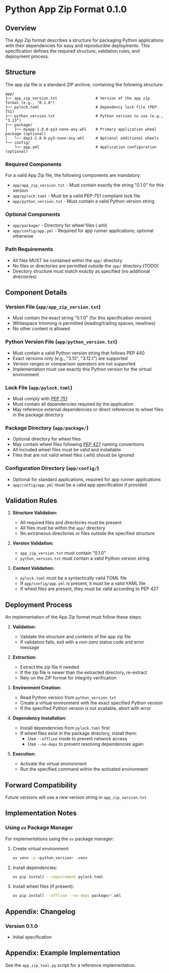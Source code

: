 # Python App Zip Format 0.1.0

## Overview

The App Zip format describes a structure for packaging Python applications with their dependencies for easy and reproducible deployments.
This specification defines the required structure, validation rules, and deployment process.

## Structure

The app zip file is a standard ZIP archive, containing the following structure:

```
app/
├── app_zip_version.txt                 # Version of the app zip format (e.g., "0.1.0")
├── pylock.toml                         # Dependency lock file (PEP-751)
├── python_version.txt                  # Python version to use (e.g., "3.13")
├── package/
│   ├── myapp-1.0.0-py3-none-any.whl    # Primary application wheel package (optional)
│   └── dep1-2.0.0-py3-none-any.whl     # Optional additional wheels
└── config/
    └── app.yml                         # Application configuration (optional)
```

### Required Components

For a valid App Zip file, the following components are mandatory:

- `app/app_zip_version.txt` - Must contain exactly the string "0.1.0" for this version
- `app/pylock.toml` - Must be a valid PEP-751 compliant lock file
- `app/python_version.txt` - Must contain a valid Python version string

### Optional Components

- `app/package/` - Directory for wheel files (.whl)
- `app/config/app.yml` - Required for app runner applications; optional otherwise

### Path Requirements

- All files MUST be contained within the `app/` directory
- No files or directories are permitted outside the `app/` directory (TODO)
- Directory structure must match exactly as specified (no additional directories)

## Component Details

### Version File (`app/app_zip_version.txt`)

- Must contain the exact string "0.1.0" (for this specification version)
- Whitespace trimming is permitted (leading/trailing spaces, newlines)
- No other content is allowed

### Python Version File (`app/python_version.txt`)

- Must contain a valid Python version string that follows PEP 440
- Exact versions only (e.g., "3.13", "3.12.1") are supported
- Version ranges or comparison operators are not supported
- Implementation must use exactly this Python version for the virtual environment

### Lock File (`app/pylock.toml`)

- Must comply with [PEP 751](https://peps.python.org/pep-0751/)
- Must contain all dependencies required by the application
- May reference external dependencies or direct references to wheel files in the package directory

### Package Directory (`app/package/`)

- Optional directory for wheel files
- May contain wheel files following [PEP 427](https://peps.python.org/pep-0427/) naming conventions
- All included wheel files must be valid and installable
- Files that are not valid wheel files (.whl) should be ignored

### Configuration Directory (`app/config/`)

- Optional for standard applications, required for app runner applications
- `app/config/app.yml` must be a valid app specification if provided

## Validation Rules

1. **Structure Validation:**

    - All required files and directories must be present
    - All files must be within the `app/` directory
    - No extraneous directories or files outside the specified structure

2. **Version Validation:**

    - `app_zip_version.txt` must contain "0.1.0"
    - `python_version.txt` must contain a valid Python version string

3. **Content Validation:**

    - `pylock.toml` must be a syntactically valid TOML file
    - If `app/config/app.yml` is present, it must be a valid YAML file
    - If wheel files are present, they must be valid according to PEP 427

## Deployment Process

An implementation of the App Zip format must follow these steps:

1. **Validation:**

    - Validate the structure and contents of the app zip file
    - If validation fails, exit with a non-zero status code and error message

2. **Extraction:**

    - Extract the zip file if needed
    - If the zip file is newer than the extracted directory, re-extract
    - Rely on the ZIP format for integrity verification

3. **Environment Creation:**

    - Read Python version from `python_version.txt`
    - Create a virtual environment with the exact specified Python version
    - If the specified Python version is not available, abort with error

4. **Dependency Installation:**

    - Install dependencies from `pylock.toml` first
    - If wheel files exist in the package directory, install them:
        - Use `--offline` mode to prevent network access
        - Use `--no-deps` to prevent resolving dependencies again

5. **Execution:**

    - Activate the virtual environment
    - Run the specified command within the activated environment

## Forward Compatibility

Future versions will use a new version string in `app_zip_version.txt`

## Implementation Notes

### Using `uv` Package Manager

For implementations using the `uv` package manager:

1. Create virtual environment:

    ```bash
    uv venv -p <python_version> .venv
    ```

2. Install dependencies:

    ```bash
    uv pip install --requirement pylock.toml
    ```

3. Install wheel files (if present):

    ```bash
    uv pip install --offline --no-deps package/*.whl
    ```

## Appendix: Changelog

### Version 0.1.0

- Initial specification

## Appendix: Example Implementation

See the `app_zip_tool.py` script for a reference implementation.

